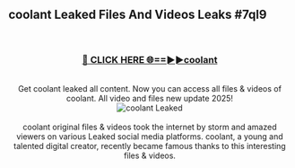## coolant Leaked Files And Videos Leaks #7ql9
<br>
<div align="center">
<h3><a href="https://watchclip.my.id/coolant" rel="nofollow">🔴 CLICK HERE 🌐==►►coolant</a></h3>
<br>
Get coolant leaked all content. Now you can access all files & videos of coolant. All video and files new update 2025!
<br>
<a href="https://watchclip.my.id/coolant" rel="nofollow" data-target="animated-image.originalLink"><img src="https://i.ibb.co.com/WyWwxjT/player-gif2.gif" alt="coolant Leaked" style="max-width: 100%; display: inline-block;" data-target="animated-image.originalImage"></a>
<br><br>
coolant original files & videos took the internet by storm and amazed viewers on various Leaked social media platforms. coolant, a young and talented digital creator, recently became famous thanks to this interesting files & videos.
</div>
<br>